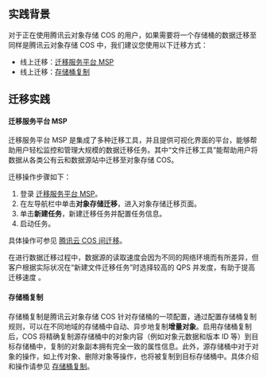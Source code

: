 ## 实践背景

对于正在使用腾讯云对象存储 COS 的用户，如果需要将一个存储桶的数据迁移至同样是腾讯云对象存储 COS 中，我们建议您使用以下迁移方式：

- 线上迁移：[迁移服务平台 MSP](#msp)
- 线上迁移：[存储桶复制](#replication)



## 迁移实践

<span id="msp">

#### 迁移服务平台 MSP

迁移服务平台 MSP 是集成了多种迁移工具，并且提供可视化界面的平台，能够帮助用户轻松监控和管理大规模的数据迁移任务。其中“文件迁移工具”能帮助用户将数据从各类公有云和数据源站中迁移至对象存储 COS。

迁移操作步骤如下：

1. 登录 [迁移服务平台 MSP](https://console.cloud.tencent.com/msp)。
2. 在左导航栏中单击**对象存储迁移**，进入对象存储迁移页面。
3. 单击**新建任务**，新建迁移任务并配置任务信息。
4. 启动任务。

具体操作可参见 [腾讯云 COS 间迁移](https://cloud.tencent.com/document/product/659/38010)。

在进行数据迁移过程中，数据源的读取速度会因为不同的网络环境而有所差异，但客户根据实际状况在“新建文件迁移任务”时选择较高的 QPS 并发度，有助于提高迁移速度 。

<span id="replication">

#### 存储桶复制

存储桶复制是腾讯云对象存储 COS 针对存储桶的一项配置，通过配置存储桶复制规则，可以在不同地域的存储桶中自动、异步地复制**增量对象**。启用存储桶复制后，COS 将精确复制源存储桶中的对象内容（例如对象元数据和版本 ID 等）到目标存储桶中，复制的对象副本拥有完全一致的属性信息。此外，源存储桶中对于对象的操作，如上传对象、删除对象等操作，也将被复制到目标存储桶中。具体介绍和操作请参见 [存储桶复制](https://cloud.tencent.com/document/product/436/19236)。


